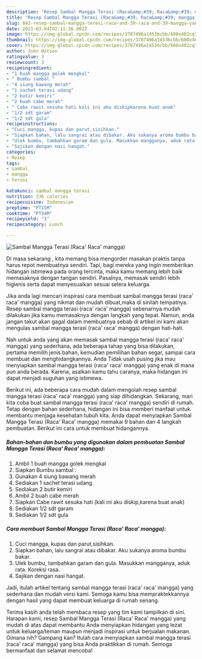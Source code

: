 ```yaml
---
description: "Resep Sambal Mangga Terasi (Raca&amp;#39; Raca&amp;#39; mangga) yang enak dan Mudah Dibuat"
title: "Resep Sambal Mangga Terasi (Raca&amp;#39; Raca&amp;#39; mangga) yang enak dan Mudah Dibuat"
slug: 842-resep-sambal-mangga-terasi-raca-and-39-raca-and-39-mangga-yang-enak-dan-mudah-dibuat
date: 2021-03-04T02:11:56.002Z
image: https://img-global.cpcdn.com/recipes/3787496a14536cbb/680x482cq70/sambal-mangga-terasi-raca-raca-mangga-foto-resep-utama.jpg
thumbnail: https://img-global.cpcdn.com/recipes/3787496a14536cbb/680x482cq70/sambal-mangga-terasi-raca-raca-mangga-foto-resep-utama.jpg
cover: https://img-global.cpcdn.com/recipes/3787496a14536cbb/680x482cq70/sambal-mangga-terasi-raca-raca-mangga-foto-resep-utama.jpg
author: John Watson
ratingvalue: 3
reviewcount: 3
recipeingredient:
- "1 buah mangga golek mengkal"
- " Bumbu sambal "
- "4 siung bawang merah"
- "1 sachet terasi udang"
- "2 butir kemiri"
- "2 buah cabe merah"
- " Cabe rawit sesuka hati kali ini aku diskipkarena buat anak"
- "1/2 sdt garam"
- "1/2 sdt gula"
recipeinstructions:
- "Cuci mangga, kupas dan parut,sisihkan."
- "Siapkan bahan, lalu sangrai atau dibakar. Aku sukanya aroma bumbu bakar."
- "Ulek bumbu, tambahkan garam dan gula. Masukkan mangganya, aduk rata. Koreksi rasa."
- "Sajikan dengan nasi hangat."
categories:
- Resep
tags:
- sambal
- mangga
- terasi

katakunci: sambal mangga terasi 
nutrition: 236 calories
recipecuisine: Indonesian
preptime: "PT15M"
cooktime: "PT34M"
recipeyield: "1"
recipecategory: Lunch

---
```



![Sambal Mangga Terasi (Raca&#39; Raca&#39; mangga)](https://img-global.cpcdn.com/recipes/3787496a14536cbb/680x482cq70/sambal-mangga-terasi-raca-raca-mangga-foto-resep-utama.jpg)

Di masa  sekarang , kita memang bisa mengorder masakan praktis tanpa harus repot membuatnya sendiri. Tapi, bagi mereka yang ingin memberikan hidangan istimewa pada orang tercinta, maka kamu memang lebih baik memasaknya dengan tangan sendiri. Pasalnya, memasak sendiri lebih higienis serta dapat menyesuaikan sesuai selera keluarga.

Jika anda lagi mencari inspirasi cara membuat sambal mangga terasi (raca&#39; raca&#39; mangga) yang nikmat dan mudah dibuat,maka di sinilah tempatnya. Resep sambal mangga terasi (raca&#39; raca&#39; mangga)  sebenarnya mudah dilakukan jika kamu memasaknya dengan langkah yang tepat. Namun, anda jangan takut akan gagal dalam membuatnya 
sebab di artikel ini kami akan mengulas sambal mangga terasi (raca&#39; raca&#39; mangga) dengan hati-hati.  



Nah untuk anda yang akan memasak sambal mangga terasi (raca&#39; raca&#39; mangga) yang sederhana, ada beberapa tahap yang bisa dilakukan, pertama memilih jenis bahan, kemudian pemilihan bahan segar, sampai cara membuat dan menghidangkannya. Anda Tidak usah pusing jika mau menyiapkan sambal mangga terasi (raca&#39; raca&#39; mangga) yang enak di mana pun anda berada. Karena, asalkan kamu  tahu caranya, maka hidangan ini dapat menjadi suguhan yang istimewa.

Berikut ini, ada beberapa cara mudah dalam mengolah resep sambal mangga terasi (raca&#39; raca&#39; mangga) yang siap dihidangkan. Sekarang, mari kita coba buat sambal mangga terasi (raca&#39; raca&#39; mangga) sendiri di rumah. Tetap dengan bahan sederhana, hidangan ini bisa memberi manfaat untuk membantu menjaga kesehatan tubuh kita. Anda dapat menyiapkan Sambal Mangga Terasi (Raca&#39; Raca&#39; mangga) memakai 9 bahan dan 4 langkah pembuatan. Berikut ini cara untuk membuat hidangannya.

<!--inarticleads1-->

##### Bahan-bahan dan bumbu yang digunakan dalam pembuatan Sambal Mangga Terasi (Raca&#39; Raca&#39; mangga):

1. Ambil 1 buah mangga golek mengkal
1. Siapkan  Bumbu sambal :
1. Gunakan 4 siung bawang merah
1. Sediakan 1 sachet terasi udang
1. Sediakan 2 butir kemiri
1. Ambil 2 buah cabe merah
1. Siapkan  Cabe rawit sesuka hati (kali ini aku diskip,karena buat anak)
1. Sediakan 1/2 sdt garam
1. Sediakan 1/2 sdt gula




<!--inarticleads2-->

##### Cara membuat Sambal Mangga Terasi (Raca&#39; Raca&#39; mangga):

1. Cuci mangga, kupas dan parut,sisihkan.
1. Siapkan bahan, lalu sangrai atau dibakar. Aku sukanya aroma bumbu bakar.
1. Ulek bumbu, tambahkan garam dan gula. Masukkan mangganya, aduk rata. Koreksi rasa.
1. Sajikan dengan nasi hangat.




Jadi, itulah artikel tentang  sambal mangga terasi (raca&#39; raca&#39; mangga)  yang sederhana dan mudah versi kami. Semoga kamu bisa mempraktekkannya dengan hasil yang dapat membuat keluarga di rumah senang. 

Terima kasih anda telah membaca resep yang tim kami tampilkan di sini. Harapan kami, resep  Sambal Mangga Terasi (Raca&#39; Raca&#39; mangga) yang mudah di atas dapat membantu Anda menyiapkan hidangan yang lezat untuk keluarga/teman maupun menjadi inspirasi untuk berjualan makanan. Gimana nih? Gampang kan? Itulah cara menyiapkan sambal mangga terasi (raca&#39; raca&#39; mangga) yang bisa Anda praktikkan di rumah. Semoga bermanfaat dan selamat mencoba!

